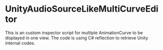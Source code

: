 # UnityAudioSourceLikeMultiCurveEditor
This is an custom inspector script for multiple AnimationCurve to be displayed in one view. The code is using C# reflection to retrieve Unity internal codes.
